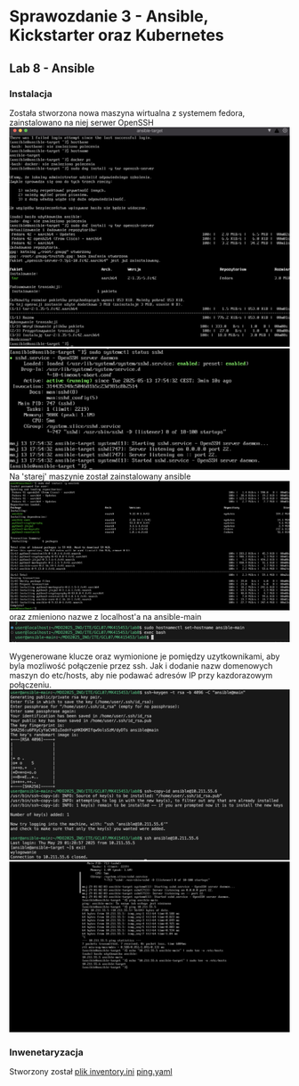# Sprawozdanie 3 - Ansible, Kickstarter oraz Kubernetes

## Lab 8 - Ansible

### Instalacja
Została stworzona nowa maszyna wirtualna z systemem fedora, zainstalowano na niej serwer OpenSSH
![alt text](images/lab8/InstallSSH.png)
![alt text](images/lab8/ActiveSSH.png)
Na 'starej' maszynie został zainstalowany ansible
![alt text](images/lab8/InstallAnsible.png)
oraz zmieniono nazwe z localhost'a na ansible-main
![alt text](images/lab8/changeName.png)

Wygenerowane klucze oraz wymionione je pomiędzy uzytkownikami, aby byla mozliwość połączenie przez ssh. Jak i dodanie nazw domenowych maszyn do etc/hosts, aby nie podawać adresów IP przy kazdorazowym połączeniu.
![alt text](images/lab8/CopyKeys.png)
![alt text](images/lab8/addToEtcHost.png)

### Inwenetaryzacja
Stworzony został 
[plik inventory.ini](files/lab8/inventory.ini)
[ping.yaml](files/lab8/pingpong.yml)